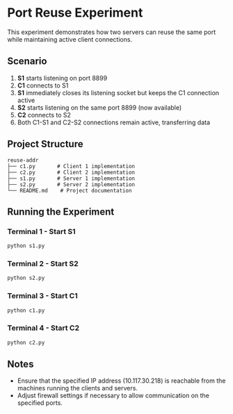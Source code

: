 # Port Reuse Experiment

This experiment demonstrates how two servers can reuse the same port while maintaining active client connections.

## Scenario

1. **S1** starts listening on port 8899
2. **C1** connects to S1
3. **S1** immediately closes its listening socket but keeps the C1 connection active
4. **S2** starts listening on the same port 8899 (now available)
5. **C2** connects to S2
6. Both C1-S1 and C2-S2 connections remain active, transferring data

## Project Structure

```
reuse-addr
├── c1.py       # Client 1 implementation
├── c2.py       # Client 2 implementation
├── s1.py       # Server 1 implementation
├── s2.py       # Server 2 implementation
└── README.md    # Project documentation
```

## Running the Experiment

### Terminal 1 - Start S1
```bash
python s1.py
```

### Terminal 2 - Start S2
```bash
python s2.py
```

### Terminal 3 - Start C1
```bash
python c1.py
```

### Terminal 4 - Start C2
```bash
python c2.py
```

## Notes

- Ensure that the specified IP address (10.117.30.218) is reachable from the machines running the clients and servers.
- Adjust firewall settings if necessary to allow communication on the specified ports.